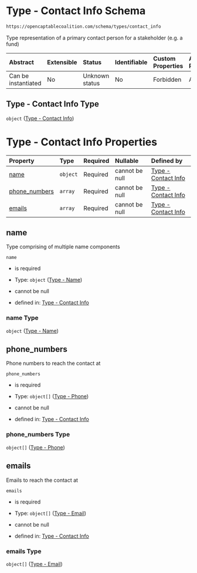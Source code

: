 # Type - Contact Info Schema

```txt
https://opencaptablecoalition.com/schema/types/contact_info
```

Type representation of a primary contact person for a stakeholder (e.g. a fund)

| Abstract            | Extensible | Status         | Identifiable | Custom Properties | Additional Properties | Access Restrictions | Defined In                                                                                   |
| :------------------ | :--------- | :------------- | :----------- | :---------------- | :-------------------- | :------------------ | :------------------------------------------------------------------------------------------- |
| Can be instantiated | No         | Unknown status | No           | Forbidden         | Allowed               | none                | [ContactInfo.schema.json](../../schema/types/ContactInfo.schema.json "open original schema") |

## Type - Contact Info Type

`object` ([Type - Contact Info](contactinfo.md))

# Type - Contact Info Properties

| Property                        | Type     | Required | Nullable       | Defined by                                                                                                                                                                 |
| :------------------------------ | :------- | :------- | :------------- | :------------------------------------------------------------------------------------------------------------------------------------------------------------------------- |
| [name](#name)                   | `object` | Required | cannot be null | [Type - Contact Info](contactinfo-properties-type---name.md "https://opencaptablecoalition.com/schema/types/name#/properties/name")                                        |
| [phone_numbers](#phone_numbers) | `array`  | Required | cannot be null | [Type - Contact Info](contactinfo-properties-contact-info---phone-number-array.md "https://opencaptablecoalition.com/schema/types/contact_info#/properties/phone_numbers") |
| [emails](#emails)               | `array`  | Required | cannot be null | [Type - Contact Info](contactinfo-properties-contact-info---email-address-array.md "https://opencaptablecoalition.com/schema/types/contact_info#/properties/emails")       |

## name

Type comprising of multiple name components

`name`

*   is required

*   Type: `object` ([Type - Name](contactinfo-properties-type---name.md))

*   cannot be null

*   defined in: [Type - Contact Info](contactinfo-properties-type---name.md "https://opencaptablecoalition.com/schema/types/name#/properties/name")

### name Type

`object` ([Type - Name](contactinfo-properties-type---name.md))

## phone_numbers

Phone numbers to reach the contact at

`phone_numbers`

*   is required

*   Type: `object[]` ([Type - Phone](contactinfo-properties-contact-info---phone-number-array-type---phone.md))

*   cannot be null

*   defined in: [Type - Contact Info](contactinfo-properties-contact-info---phone-number-array.md "https://opencaptablecoalition.com/schema/types/contact_info#/properties/phone_numbers")

### phone_numbers Type

`object[]` ([Type - Phone](contactinfo-properties-contact-info---phone-number-array-type---phone.md))

## emails

Emails to reach the contact at

`emails`

*   is required

*   Type: `object[]` ([Type - Email](contactinfo-properties-contact-info---email-address-array-type---email.md))

*   cannot be null

*   defined in: [Type - Contact Info](contactinfo-properties-contact-info---email-address-array.md "https://opencaptablecoalition.com/schema/types/contact_info#/properties/emails")

### emails Type

`object[]` ([Type - Email](contactinfo-properties-contact-info---email-address-array-type---email.md))
